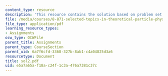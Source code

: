 ```yaml
---
content_type: resource
description: 'This resource contains the solution based on problem set #2.'
file: /media/courses/8-871-selected-topics-in-theoretical-particle-physics-branes-and-gauge-theory-dynamics-fall-2004/e5a7a65af18ac24f1c3a476a7381c37c_sol2.pdf
file_type: application/pdf
learning_resource_types:
- Assignments
ocw_type: OCWFile
parent_title: Assignments
parent_type: CourseSection
parent_uid: 6a7f6cfd-3368-327b-8ab1-c4a04825d3a6
resourcetype: Document
title: sol2.pdf
uid: e5a7a65a-f18a-c24f-1c3a-476a7381c37c
---
```

